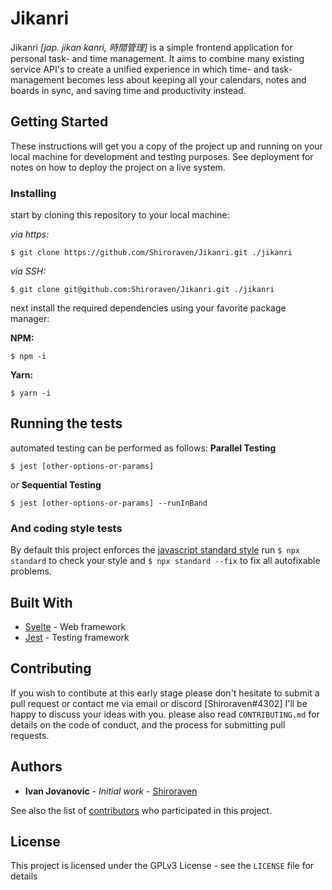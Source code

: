 # Jikanri

Jikanri *[jap. jikan kanri, 時間管理]* is a simple frontend application for personal task- and time management. It aims to combine many existing service API's to create a unified experience in which time- and task-management becomes less about keeping all your calendars, notes and boards in sync, and saving time and productivity instead.

## Getting Started

These instructions will get you a copy of the project up and running on your local machine for development and testing purposes. See deployment for notes on how to deploy the project on a live system.

### Installing

start by cloning this repository to your local machine:

*via https:*
```
$ git clone https://github.com/Shiroraven/Jikanri.git ./jikanri
```
*via SSH:*
```
$ git clone git@github.com:Shiroraven/Jikanri.git ./jikanri
```
next install the required dependencies using your favorite package manager:

**NPM:**
```
$ npm -i
```
**Yarn:**
```
$ yarn -i
```

## Running the tests

automated testing can be performed as follows:
**Parallel Testing**
```
$ jest [other-options-or-params]
```
*or*
**Sequential Testing**
```
$ jest [other-options-or-params] --runInBand
```
### And coding style tests

By default this project enforces the [javascript standard style](https://standardjs.com)
run `$ npx standard` to check your style and `$ npx standard --fix` to fix all autofixable problems.

## Built With

* [Svelte](https://svelte.dev/) - Web framework
* [Jest](https://jestjs.io) - Testing framework

## Contributing

If you wish to contibute at this early stage please don't hesitate to submit a pull request or contact me via email or discord [Shiroraven#4302] I'll be happy to discuss your ideas with you.
please also read `CONTRIBUTING.md` for details on the code of conduct, and the process for submitting pull requests.

## Authors

* **Ivan Jovanovic** - *Initial work* - [Shiroraven](https://github.com/Shiroraven)

See also the list of [contributors](https://github.com/your/project/contributors) who participated in this project.

## License

This project is licensed under the GPLv3 License - see the `LICENSE` file for details


